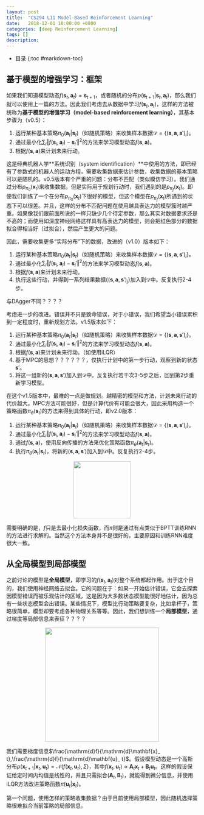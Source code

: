 ```yaml
---
layout: post
title:  "CS294 L11 Model-Based Reinforcement Learning"
date:   2018-12-01 10:00:00 +0800
categories: [deep Reinforcement Learning]
tags: []
description: 
---
```


- 目录
{:toc #markdown-toc}

## 基于模型的增强学习：框架

如果我们知道模型动态$f(\mathbf{s}_ t,\mathbf{a}_ t)=\mathbf{s}_ {t+1}$，或者随机的分布$p(\mathbf{s}_{t+1}\vert \mathbf{s}_t,\mathbf{a}_t)$，那么我们就可以使用上一篇的方法。因此我们考虑去从数据中学习$f(\mathbf{s}_t,\mathbf{a}_t)$，这样的方法被统称为**基于模型的增强学习（model-based reinforcement learning）**，其基本步骤为（v0.5）：
1. 运行某种基本策略$\pi_0(\mathbf{a}_t\vert \mathbf{s}_t)$（如随机策略）来收集样本数据$\mathcal{D}=\lbrace(\mathbf{s},\mathbf{a},\mathbf{s}')_i\rbrace$。
2. 通过最小化$\sum_i\Vert f(\mathbf{s}_i,\mathbf{a}_i)-\mathbf{s}_i'\Vert^2$的方法来学习模型动态$f(\mathbf{s},\mathbf{a})$。
3. 根据$f(\mathbf{s},\mathbf{a})$来计划未来行动。

这是经典机器人学**系统识别（system identification）**中使用的方法，即已经有了参数式的机器人的运动方程，需要收集数据来估计参数，收集数据的基本策略可以是随机的。v0.5版本有个严重的问题：分布不匹配（类似模仿学习）。我们通过分布$p_{\pi_0}(\mathbf{x}_ t)$来收集数据，但是实际用于规划行动时，我们遇到的是$p_{\pi_f}(\mathbf{x}_ t)$。即便我们训练了一个在分布$p_{\pi_0}(\mathbf{x}_ t)$下很好的模型，但这个模型在$p_{\pi_f}(\mathbf{x}_t)$所遇到的状态下可以很差。并且，这样的分布不匹配问题在使用越具表达力的模型簇时越严重。如果像我们跟前面所说的一样只缺少几个待定参数，那么其实对数据要求还是不高的；而使用如深度神经网络这样具有高表达力的模型，则会把红色部分的数据拟合得相当好（过拟合），然后产生更大的问题。

因此，需要收集更多“实际分布”下的数据，改进的（v1.0）版本如下：
1. 运行某种基本策略$\pi_0(\mathbf{a}_t\vert \mathbf{s}_t)$（如随机策略）来收集样本数据$\mathcal{D}=\lbrace(\mathbf{s},\mathbf{a},\mathbf{s}')_i\rbrace$。
2. 通过最小化$\sum_i\Vert f(\mathbf{s}_i,\mathbf{a}_i)-\mathbf{s}_i'\Vert^2$的方法来学习模型动态$f(\mathbf{s},\mathbf{a})$。
3. 根据$f(\mathbf{s},\mathbf{a})$来计划未来行动。
4. 执行这些行动，并得到一系列结果数据$\lbrace(\mathbf{s},\mathbf{a},\mathbf{s}')_j\rbrace$加入到$\mathcal{D}$中。反复执行2-4步。

与DAgger不同？？？？

考虑进一步的改进。错误并不只是致命错误，对于小错误，我们希望当小错误累积到一定程度时，重新规划方法。v1.5版本如下：
1. 运行某种基本策略$\pi_0(\mathbf{a}_t\vert \mathbf{s}_t)$（如随机策略）来收集样本数据$\mathcal{D}=\lbrace(\mathbf{s},\mathbf{a},\mathbf{s}')_i\rbrace$。
2. 通过最小化$\sum_i\Vert f(\mathbf{s}_i,\mathbf{a}_i)-\mathbf{s}_i'\Vert^2$的方法来学习模型动态$f(\mathbf{s},\mathbf{a})$。
3. 根据$f(\mathbf{s},\mathbf{a})$来计划未来行动。（如使用iLQR）
4. 基于MPC的思想？？？？？？，仅执行计划中的第一步行动，观察到新的状态$\mathbf{s}'$。
5. 将这一组新的$(\mathbf{s},\mathbf{a},\mathbf{s}')$加入到$\mathcal{D}$中。反复执行若干次3-5步之后，回到第2步重新学习模型。

在这个v1.5版本中，最难的一点是做规划。越精密的模型和方法，计划未来行动的代价越大。MPC方法可能很好，但是计算代价有可能会很大，因此采用构造一个策略函数$\pi_\theta(\mathbf{s}_t)$的方法来得到具体的行动，即v2.0版本：
1. 运行某种基本策略$\pi_0(\mathbf{a}_t\vert \mathbf{s}_t)$（如随机策略）来收集样本数据$\mathcal{D}=\lbrace(\mathbf{s},\mathbf{a},\mathbf{s}')_i\rbrace$。
2. 通过最小化$\sum_i\Vert f(\mathbf{s}_i,\mathbf{a}_i)-\mathbf{s}_i'\Vert^2$的方法来学习模型动态$f(\mathbf{s},\mathbf{a})$。
3. 通过$f(\mathbf{s},\mathbf{a})$，使用反向传播的方法来优化策略函数$\pi_\theta(\mathbf{a}_t\vert \mathbf{s}_t)$。
4. 执行$\pi_\theta(\mathbf{a}_t\vert \mathbf{s}_t)$，将新的$(\mathbf{s},\mathbf{a},\mathbf{s}')$加入到$\mathcal{D}$中。反复执行2-4步。

<center>
<img src="{{ site.baseurl }}/assets/pic/L11_0.jpg" height="150px" >
</center>

需要明确的是，$f$只是去最小化损失函数，而$\pi$则是通过有点类似于BPTT训练RNN的方法进行求解的。当然这个方法本身并不是很好的，主要原因和训练RNN难度很大一致。

## 从全局模型到局部模型
之前讨论的模型是**全局模型**，即学习的$f(\mathbf{s}_t,\mathbf{a}_t)$对整个系统都起作用。出于这个目的，我们使用神经网络去拟合。它的问题在于：如果一开始估计错误，它会去探索因模型错误而被乐观估计的区域，这是因为大多数状态模型能很好地估计，因为总有一些状态模型会出错误。某些情况下，模型比行动策略要复杂，比如拿杯子，策略很简单，模型却要考虑各种物理关系等等。因此，我们想训练一个**局部模型**，通过梯度等局部信息来表征？？？？

<center>
<img src="{{ site.baseurl }}/assets/pic/L11_1.jpg" height="300px" >
</center>

我们需要梯度信息$\frac{\mathrm{d}f}{\mathrm{d}\mathbf{x}_ t},\frac{\mathrm{d}f}{\mathrm{d}\mathbf{u}_ t}$。假设模型动态是一个高斯分布$p(\mathbf{x}_{t+1}\vert \mathbf{x}_t,\mathbf{u}_t)=\mathcal{N}(f(\mathbf{x}_t,\mathbf{u}_t),\Sigma)$，其中$f(\mathbf{x}_t,\mathbf{u}_t)\approx \mathbf{A}_t\mathbf{x}_t+\mathbf{B}_t\mathbf{u}_t$。这样的假设保证给定时间内均值是线性的，并且只需拟合$(\mathbf{A}_t,\mathbf{B}_t)$，就能得到微分信息，并使用iLQR方法改进策略函数$\pi(\mathbf{u}_t\vert \mathbf{x}_t)$。

第一个问题，使用怎样的策略收集数据？由于目前使用局部模型，因此随机选择策略很难拟合当前策略的局部信息。